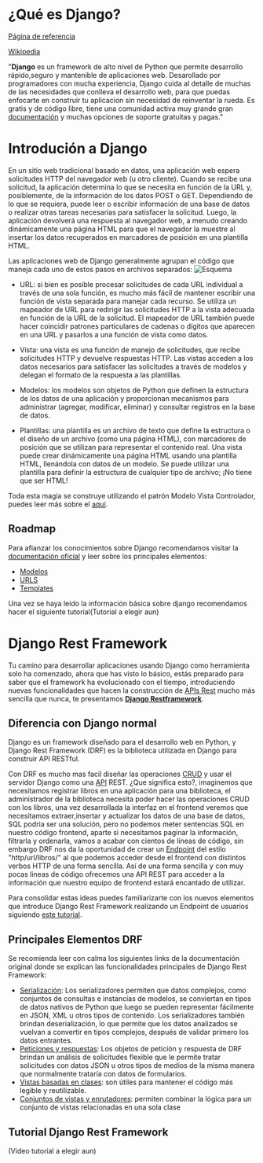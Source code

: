 # ¿Qué es Django?

[Página de referencia](https://developer.mozilla.org/en-US/docs/Learn/Server-side/Django/Introduction)

[Wikipedia](https://es.wikipedia.org/wiki/Django_(framework))

"**Django** es un framework de alto nivel de Python que permite desarrollo rápido,seguro y mantenible de aplicaciones web. Desarollado por programadores con mucha experiencia, Django cuida al detalle de muchas de las necesidades que conlleva el desarrollo web, para que puedas enfocarte en construir tu aplicacion sin necesidad de reinventar la rueda. Es gratis y de código libre, tiene una comunidad activa muy grande gran [documentación](https://docs.djangoproject.com/en/4.1/) y muchas opciones de soporte gratuitas y pagas."

# Introdución a Django
En un sitio web tradicional basado en datos, una aplicación web espera solicitudes HTTP del navegador web (u otro cliente). Cuando se recibe una solicitud, la aplicación determina lo que se necesita en función de la URL y, posiblemente, de la información de los datos POST o GET. Dependiendo de lo que se requiera, puede leer o escribir información de una base de datos o realizar otras tareas necesarias para satisfacer la solicitud. Luego, la aplicación devolverá una respuesta al navegador web, a menudo creando dinámicamente una página HTML para que el navegador la muestre al insertar los datos recuperados en marcadores de posición en una plantilla HTML.

Las aplicaciones web de Django generalmente agrupan el código que maneja cada uno de estos pasos en archivos separados:
![Esquema](https://developer.mozilla.org/en-US/docs/Learn/Server-side/Django/Introduction/basic-django.png)

- URL: si bien es posible procesar solicitudes de cada URL individual a través de una sola función, es mucho más fácil de mantener escribir una función de vista separada para manejar cada recurso. Se utiliza un mapeador de URL para redirigir las solicitudes HTTP a la vista adecuada en función de la URL de la solicitud. El mapeador de URL también puede hacer coincidir patrones particulares de cadenas o dígitos que aparecen en una URL y pasarlos a una función de vista como datos.
  
- Vista: una vista es una función de manejo de solicitudes, que recibe solicitudes HTTP y devuelve respuestas HTTP. Las vistas acceden a los datos necesarios para satisfacer las solicitudes a través de modelos y delegan el formato de la respuesta a las plantillas.
- Modelos: los modelos son objetos de Python que definen la estructura de los datos de una aplicación y proporcionan mecanismos para administrar (agregar, modificar, eliminar) y consultar registros en la base de datos.
- Plantillas: una plantilla es un archivo de texto que define la estructura o el diseño de un archivo (como una página HTML), con marcadores de posición que se utilizan para representar el contenido real. Una vista puede crear dinámicamente una página HTML usando una plantilla HTML, llenándola con datos de un modelo. Se puede utilizar una plantilla para definir la estructura de cualquier tipo de archivo; ¡No tiene que ser HTML!

Toda esta magia se construye utilizando el patrón Modelo Vista Controlador, puedes leer más sobre el [aquí](https://medium.com/geekculture/django-model-view-controller-framework-4c0a979ec4b1).

## Roadmap
Para afianzar los conocimientos sobre Django recomendamos visitar la [documentación oficial](https://docs.djangoproject.com/en/4.1/) y leer sobre los principales elementos:
- [Modelos](https://docs.djangoproject.com/en/4.1/topics/db/models/)
- [URLS](https://docs.djangoproject.com/en/4.1/topics/http/urls/)
- [Templates](https://docs.djangoproject.com/en/4.1/topics/templates/)

Una vez se haya leído la información básica sobre django recomendamos hacer el siguiente tutorial(Tutorial a elegir aun)


# Django Rest Framework
Tu camino para desarrollar aplicaciones usando Django como herramienta solo ha comenzado, ahora que has visto lo básico, estás preparado para saber que el framework ha evolucionado con el tiempo, introduciendo nuevas funcionalidades que hacen la construcción de [APIs Rest](https://www.codecademy.com/article/what-is-rest) mucho más sencilla que nunca, te presentamos **[Django Restframework](https://www.django-rest-framework.org/)**.

## Diferencia con Django normal
Django es un framework diseñado para el desarrollo web en Python, y Django Rest Framework (DRF) es la biblioteca utilizada en Django para construir API RESTful.

Con DRF es mucho mas facil diseñar las operaciones [CRUD](https://www.freecodecamp.org/news/crud-operations-explained/) y usar el servidor Django como una [API](https://en.wikipedia.org/wiki/API) REST.
¿Que significa esto?, imaginemos que necesitamos registrar libros en una aplicación para una biblioteca, el administrador de la biblioteca necesita poder hacer las operaciones CRUD con los libros, una vez desarrollada la interfaz en el frontend veremos que necesitamos extraer,insertar y actualizar los datos de una base de datos, SQL podria ser una solución, pero no podemos meter sentencias SQL en nuestro código frontend, aparte si necesitamos paginar la información, filtrarla y ordenarla, vamos a acabar con cientos de líneas de código, sin embargo DRF nos da la oportunidad de crear un [Endpoint](https://smartbear.com/learn/performance-monitoring/api-endpoints/#:~:text=Simply%20put%2C%20an%20endpoint%20is,of%20a%20server%20or%20service.) del estilo "http/url/libros/" al que podemos acceder desde el frontend con distintos verbos HTTP de una forma sencilla. Así de una forma sencilla y con muy pocas lineas de código ofrecemos una API REST para acceder a la información que nuestro equipo de frontend estará encantado de utilizar.

Para consolidar estas ideas puedes familiarizarte con los nuevos elementos que introduce Django Rest Framework realizando un Endpoint de usuarios siguiendo [este tutorial](https://www.django-rest-framework.org/tutorial/quickstart/).

## Principales Elementos DRF
Se recomienda leer con calma los siguientes links de la documentación original donde se explican las funcionalidades principales de Django Rest Framework:
- [Serialización](https://www.django-rest-framework.org/tutorial/1-serialization/#tutorial-1-serialization): Los serializadores permiten que datos complejos, como conjuntos de consultas e instancias de modelos, se conviertan en tipos de datos nativos de Python que luego se pueden representar fácilmente en JSON, XML u otros tipos de contenido. Los serializadores también brindan deserialización, lo que permite que los datos analizados se vuelvan a convertir en tipos complejos, después de validar primero los datos entrantes.
- [Peticiones y respuestas](https://www.django-rest-framework.org/tutorial/2-requests-and-responses/): Los objetos de petición y respuesta de DRF brindan un análisis de solicitudes flexible que le permite tratar solicitudes con datos JSON u otros tipos de medios de la misma manera que normalmente trataría con datos de formularios.
- [Vistas basadas en clases](https://www.django-rest-framework.org/tutorial/3-class-based-views/): son útiles para mantener el código más legible y reutilizable.
- [Conjuntos de vistas y enrutadores](https://www.django-rest-framework.org/tutorial/6-viewsets-and-routers/): permiten combinar la lógica para un conjunto de vistas relacionadas en una sola clase

## Tutorial Django Rest Framework
(Video tutorial a elegir aun)